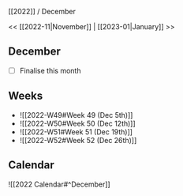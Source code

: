[[2022]] / December

<< [[2022-11|November]]  |  [[2023-01|January]]  >>︎

## December
- [ ] Finalise this month


## Weeks
- ![[2022-W49#Week 49 (Dec 5th)]]
- ![[2022-W50#Week 50 (Dec 12th)]]
- ![[2022-W51#Week 51 (Dec 19th)]]
- ![[2022-W52#Week 52 (Dec 26th)]]

## Calendar
![[2022 Calendar#^December]]
